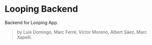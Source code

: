 # Looping Backend

Backend for Looping App.

> by Luis Domingo, Marc Ferré, Víctor Moreno, Albert Sáez, Marc Xapellí.